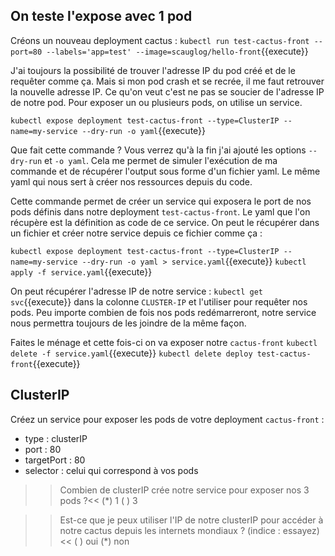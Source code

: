 ## On teste l'expose avec 1 pod

Créons un nouveau deployment cactus : `kubectl run test-cactus-front --port=80 --labels='app=test' --image=scauglog/hello-front`{{execute}}

J'ai toujours la possibilité de trouver l'adresse IP du pod créé et de le requêter comme ça. Mais si mon pod crash et se recrée, il me faut retrouver la nouvelle adresse IP. Ce qu'on veut c'est ne pas se soucier de l'adresse IP de notre pod. Pour exposer un ou plusieurs pods, on utilise un service.

`kubectl expose deployment test-cactus-front --type=ClusterIP --name=my-service --dry-run -o yaml`{{execute}}

Que fait cette commande ? Vous verrez qu'à la fin j'ai ajouté les options `--dry-run` et `-o yaml`. Cela me permet de simuler l'exécution de ma commande et de récupérer l'output sous forme d'un fichier yaml. Le même yaml qui nous sert à créer nos ressources depuis du code.

Cette commande permet de créer un service qui exposera le port de nos pods définis dans notre deployment `test-cactus-front`. Le yaml que l'on récupère est la définition as code de ce service. On peut le récupérer dans un fichier et créer notre service depuis ce fichier comme ça :

`kubectl expose deployment test-cactus-front --type=ClusterIP --name=my-service --dry-run -o yaml > service.yaml`{{execute}}
`kubectl apply -f service.yaml`{{execute}}

On peut récupérer l'adresse IP de notre service : `kubectl get svc`{{execute}} dans la colonne `CLUSTER-IP` et l'utiliser pour requêter nos pods. Peu importe combien de fois nos pods redémarreront, notre service nous permettra toujours de les joindre de la même façon.

Faites le ménage et cette fois-ci on va exposer notre `cactus-front`
`kubectl delete -f service.yaml`{{execute}}
`kubectl delete deploy test-cactus-front`{{execute}}

## ClusterIP

Créez un service pour exposer les pods de votre deployment `cactus-front` :
* type : clusterIP
* port : 80
* targetPort : 80
* selector : celui qui correspond à vos pods

>>Combien de clusterIP crée notre service pour exposer nos 3 pods ?<<
(*) 1
( ) 3

>>Est-ce que je peux utiliser l'IP de notre clusterIP pour accéder à notre cactus depuis les internets mondiaux ? (indice : essayez)<<
( ) oui
(*) non
